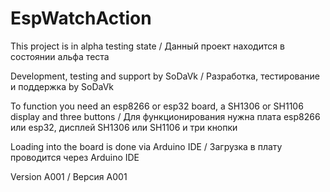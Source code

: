 # EspWatchAction
This project is in alpha testing state / Данный проект находится в состоянии альфа теста 

Development, testing and support by SoDaVk / Разработка, тестирование и поддержка by SoDaVk

To function you need an esp8266 or esp32 board, a SH1306 or SH1106 display and three buttons / Для функционирования нужна плата esp8266 или esp32, дисплей SH1306 или SH1106 и три кнопки

Loading into the board is done via Arduino IDE / Загрузка в плату проводится через Arduino IDE

Version A001 / Версия А001
